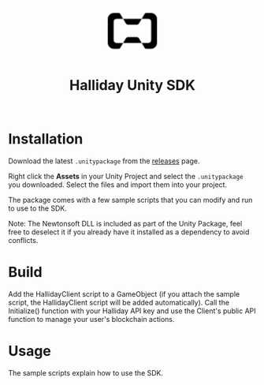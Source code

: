 <p align="center">
<br />
<a href="https://halliday.xyz"><img src="https://github.com/HallidayInc/UnitySDK/blob/master/hallidayLogo.svg" width="100" alt=""/></a>
</p>
<h1 align="center">Halliday Unity SDK</h1>
<br />

# Installation

Download the latest `.unitypackage` from the [releases](https://github.com/HallidayInc/UnitySDK/releases) page.

Right click the **Assets** in your Unity Project and select the `.unitypackage` you downloaded. Select the files and import them into your project.

The package comes with a few sample scripts that you can modify and run to use to the SDK.

Note: The Newtonsoft DLL is included as part of the Unity Package, feel free to deselect it if you already have it installed as a dependency to avoid conflicts.

# Build

Add the HallidayClient script to a GameObject (if you attach the sample script, the HallidayClient script will be added automatically). Call the Initialize() function with your Halliday API key and use the Client's public API function to manage your user's blockchain actions.

# Usage

The sample scripts explain how to use the SDK.
